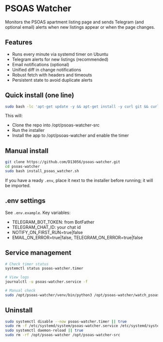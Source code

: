 # PSOAS Watcher

Monitors the PSOAS apartment listing page and sends Telegram (and optional email) alerts when new listings appear or when the page changes.

## Features
- Runs every minute via systemd timer on Ubuntu
- Telegram alerts for new listings (recommended)
- Email notifications (optional)
- Unified diff in change notifications
- Robust fetch with headers and timeouts
- Persistent state to avoid duplicate alerts

## Quick install (one line)

```bash
sudo bash -lc 'apt-get update -y && apt-get install -y curl git && curl -fsSL https://raw.githubusercontent.com/D13056/psoas-watcher/main/bootstrap.sh | REPO_URL=https://github.com/D13056/psoas-watcher.git bash'
```

This will:
- Clone the repo into /opt/psoas-watcher-src
- Run the installer
- Install the app to /opt/psoas-watcher and enable the timer

## Manual install
```bash
git clone https://github.com/D13056/psoas-watcher.git
cd psoas-watcher
sudo bash install_psoas_watcher.sh
```

If you have a ready `.env`, place it next to the installer before running; it will be imported.

## .env settings
See `.env.example`. Key variables:
- TELEGRAM_BOT_TOKEN: from BotFather
- TELEGRAM_CHAT_ID: your chat id
- NOTIFY_ON_FIRST_RUN=true|false
- EMAIL_ON_ERROR=true|false, TELEGRAM_ON_ERROR=true|false

## Service management
```bash
# Check timer status
systemctl status psoas-watcher.timer

# View logs
journalctl -u psoas-watcher.service -f

# Manual check
sudo /opt/psoas-watcher/venv/bin/python3 /opt/psoas-watcher/watch_psoas.py --once --debug
```

## Uninstall
```bash
sudo systemctl disable --now psoas-watcher.timer || true
sudo rm -f /etc/systemd/system/psoas-watcher.service /etc/systemd/system/psoas-watcher.timer
sudo systemctl daemon-reload || true
sudo rm -rf /opt/psoas-watcher /opt/psoas-watcher-src
```
